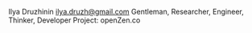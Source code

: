 Ilya Druzhinin <ilya.druzh@gmail.com> Gentleman, Researcher, Engineer, Thinker, Developer
Project: openZen.co
